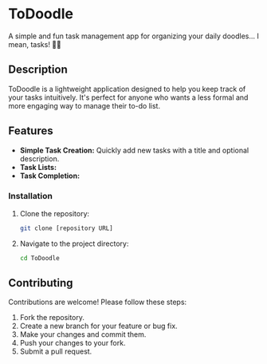 # ToDoodle

A simple and fun task management app for organizing your daily doodles... I mean, tasks! 🎨✨

## Description

ToDoodle is a lightweight application designed to help you keep track of your tasks intuitively. It's perfect for anyone who wants a less formal and more engaging way to manage their to-do list.

## Features

* **Simple Task Creation:** Quickly add new tasks with a title and optional description.
* **Task Lists:** 
* **Task Completion:**


### Installation

1.  Clone the repository:
    ```bash
    git clone [repository URL]
    ```
2.  Navigate to the project directory:
    ```bash
    cd ToDoodle
    ```

## Contributing

Contributions are welcome! Please follow these steps:

1.  Fork the repository.
2.  Create a new branch for your feature or bug fix.
3.  Make your changes and commit them.
4.  Push your changes to your fork.
5.  Submit a pull request.

